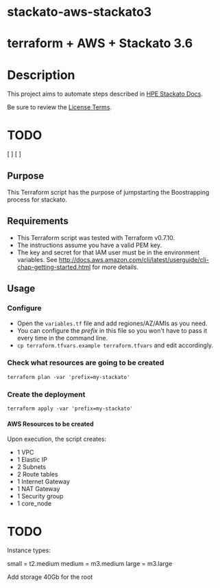 # stackato-aws-stackato3

# terraform + AWS + Stackato 3.6

# Description

This project aims to automate steps described in [HPE Stackato Docs](http://docs.stackato.com/admin/server/ec2.html#vm-ec2).

Be sure to review the [License Terms](http://docs.stackato.com/admin/reference/eula.html#eula).

# TODO

[ ] 
[ ] 

## Purpose

This Terraform script has the purpose of jumpstarting the Boostrapping process
for stackato.

## Requirements

* This Terraform script was tested with Terraform v0.7.10.
* The instructions assume you have a valid PEM key.
* The key and secret for that IAM user must be in the environment variables. See http://docs.aws.amazon.com/cli/latest/userguide/cli-chap-getting-started.html for more details.

## Usage

### Configure

* Open the `variables.tf` file and add regiones/AZ/AMIs as you need.
* You can configure the *prefix* in this file so you won't have to pass it every time in the command line.
* `cp terraform.tfvars.example terraform.tfvars` and edit accordingly.

### Check what resources are going to be created

`terraform plan -var 'prefix=my-stackato'`

### Create the deployment

`terraform apply -var 'prefix=my-stackato'`

#### AWS Resources to be created

Upon execution, the script creates:

* 1 VPC
* 1 Elastic IP
* 2 Subnets
* 2 Route tables
* 1 Internet Gateway
* 1 NAT Gateway
* 1 Security group
* 1 core_node

# TODO

Instance types:

small   = t2.medium
medium  = m3.medium
large   = m3.large

Add storage 40Gb for the root
